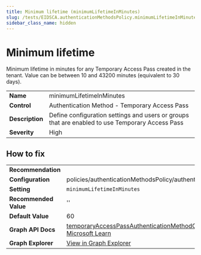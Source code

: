 ```yaml
---
title: Minimum lifetime (minimumLifetimeInMinutes)
slug: /tests/EIDSCA.authenticationMethodsPolicy.minimumLifetimeInMinutes
sidebar_class_name: hidden
---
```


# Minimum lifetime

Minimum lifetime in minutes for any Temporary Access Pass created in the tenant. Value can be between 10 and 43200 minutes (equivalent to 30 days).

| | |
|-|-|
| **Name** | minimumLifetimeInMinutes |
| **Control** | Authentication Method - Temporary Access Pass |
| **Description** | Define configuration settings and users or groups that are enabled to use Temporary Access Pass |
| **Severity** | High |

## How to fix
| | |
|-|-|
| **Recommendation** |  |
| **Configuration** | policies/authenticationMethodsPolicy/authenticationMethodConfigurations('TemporaryAccessPass') |
| **Setting** | `minimumLifetimeInMinutes` |
| **Recommended Value** | '' |
| **Default Value** | 60 |
| **Graph API Docs** | [temporaryAccessPassAuthenticationMethodConfiguration resource type - Microsoft Graph v1.0 - Microsoft Learn](https://learn.microsoft.com/en-us/graph/api/resources/temporaryaccesspassauthenticationmethodconfiguration) |
| **Graph Explorer** | [View in Graph Explorer](https://developer.microsoft.com/en-us/graph/graph-explorer?request=policies/authenticationMethodsPolicy/authenticationMethodConfigurations('TemporaryAccessPass')&method=GET&version=beta&GraphUrl=https://graph.microsoft.com) |



